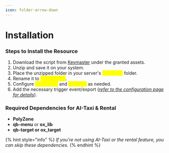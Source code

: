 ```yaml
---
icon: folder-arrow-down
---
```


# Installation&#x20;

### Steps to Install the Resource

1. Download the script from [Keymaster](https://keymaster.fivem.net) under the granted assets.
2. Unzip and save it on your system.
3. Place the unzipped folder in your server's <mark style="color:yellow;">`resources`</mark> folder.
4. Rename it to <mark style="color:yellow;">`eh_cutscene`</mark>.
5. Configure <mark style="color:yellow;">`config.lua`</mark> and <mark style="color:yellow;">`open.lua`</mark> as needed.
6. Add the necessary trigger event/export ([_refer to the configuration page for details_](configuration/)).

### Required Dependencies for AI-Taxi & Rental

* **PolyZone**
* **qb-menu** or **ox\_lib**
* **qb-target or ox\_target**

{% hint style="info" %}
_If you're not using AI-Taxi or the rental feature, you can skip these dependencies._
{% endhint %}
